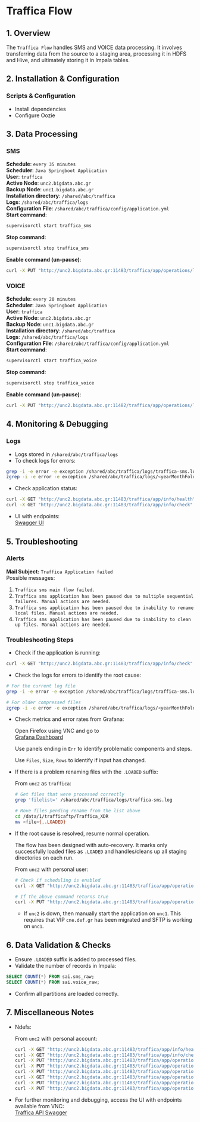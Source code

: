 # Traffica Flow

## 1. Overview

The `Traffica Flow` handles SMS and VOICE data processing. It involves transferring data from the source to a staging area, processing it in HDFS and Hive, and ultimately storing it in Impala tables.

## 2. Installation & Configuration

### Scripts & Configuration
- Install dependencies
- Configure Oozie

## 3. Data Processing

### SMS

**Schedule**: `every 35 minutes`  
**Scheduler**: `Java Springboot Application`  
**User**: `traffica`  
**Active Node**: `unc2.bigdata.abc.gr`  
**Backup Node**: `unc1.bigdata.abc.gr`  
**Installation directory**: `/shared/abc/traffica`  
**Logs**: `/shared/abc/traffica/logs`  
**Configuration File**: `/shared/abc/traffica/config/application.yml`  
**Start command**:  
```bash
supervisorctl start traffica_sms
```
**Stop command**:  
```bash
supervisorctl stop traffica_sms
```
**Enable command (un-pause)**:  
```bash
curl -X PUT "http://unc2.bigdata.abc.gr:11483/traffica/app/operations/lifecycle/enable"
```

### VOICE

**Schedule**: `every 20 minutes`  
**Scheduler**: `Java Springboot Application`  
**User**: `traffica`  
**Active Node**: `unc2.bigdata.abc.gr`  
**Backup Node**: `unc1.bigdata.abc.gr`  
**Installation directory**: `/shared/abc/traffica`  
**Logs**: `/shared/abc/traffica/logs`  
**Configuration File**: `/shared/abc/traffica/config/application.yml`  
**Start command**:  
```bash
supervisorctl start traffica_voice
```
**Stop command**:  
```bash
supervisorctl stop traffica_voice
```
**Enable command (un-pause)**:  
```bash
curl -X PUT "http://unc2.bigdata.abc.gr:11482/traffica/app/operations/lifecycle/enable"
```

## 4. Monitoring & Debugging

### Logs
- Logs stored in `/shared/abc/traffica/logs`
- To check logs for errors:
```bash
grep -i -e error -e exception /shared/abc/traffica/logs/traffica-sms.log
zgrep -i -e error -e exception /shared/abc/traffica/logs/<yearMonthFolder>/<name_of_logfile>
```
- Check application status:
```bash
curl -X GET "http://unc2.bigdata.abc.gr:11483/traffica/app/info/health"
curl -X GET "http://unc2.bigdata.abc.gr:11483/traffica/app/info/check"
```
- UI with endpoints:  
  [Swagger UI](http://unc2.bigdata.abc.gr:11483/traffica/swagger-ui/index.html#/)

## 5. Troubleshooting

### Alerts

**Mail Subject:** `Traffica Application failed`  
Possible messages:
1. `Traffica sms main flow failed.`
2. `Traffica sms application has been paused due to multiple sequential failures. Manual actions are needed.`
3. `Traffica sms application has been paused due to inability to rename local files. Manual actions are needed.`
4. `Traffica sms application has been paused due to inability to clean up files. Manual actions are needed.`

### Troubleshooting Steps

- Check if the application is running:
```bash
curl -X GET "http://unc2.bigdata.abc.gr:11483/traffica/app/info/check"
```
- Check the logs for errors to identify the root cause:
```bash
# For the current log file
grep -i -e error -e exception /shared/abc/traffica/logs/traffica-sms.log

# For older compressed files
zgrep -i -e error -e exception /shared/abc/traffica/logs/<yearMonthFolder>/<name_of_logfile>
```
- Check metrics and error rates from Grafana:

  Open Firefox using VNC and go to  
  [Grafana Dashboard](https://unc1.bigdata.abc.gr:3000/d/qIM5rod4z/traffica)

  Use panels ending in `Err` to identify problematic components and steps.

  Use `Files`, `Size`, `Rows` to identify if input has changed.

- If there is a problem renaming files with the `.LOADED` suffix:

  From `unc2` as `traffica`:
  ```bash
  # Get files that were processed correctly
  grep 'filelist=' /shared/abc/traffica/logs/traffica-sms.log 

  # Move files pending rename from the list above
  cd /data/1/trafficaftp/Traffica_XDR
  mv <file>{,.LOADED}
  ```

- If the root cause is resolved, resume normal operation.

  The flow has been designed with auto-recovery. It marks only successfully loaded files as `.LOADED` and handles/cleans up all staging directories on each run.

  From `unc2` with personal user:
  ```bash
  # Check if scheduling is enabled 
  curl -X GET "http://unc2.bigdata.abc.gr:11483/traffica/app/operations/lifecycle/disabled"

  # If the above command returns true
  curl -X PUT "http://unc2.bigdata.abc.gr:11483/traffica/app/operations/lifecycle/enable"
  ```

  - If `unc2` is down, then manually start the application on `unc1`. This requires that VIP `cne.def.gr` has been migrated and SFTP is working on `unc1`.

## 6. Data Validation & Checks

- Ensure `.LOADED` suffix is added to processed files.
- Validate the number of records in Impala:
```sql
SELECT COUNT(*) FROM sai.sms_raw;
SELECT COUNT(*) FROM sai.voice_raw;
```
- Confirm all partitions are loaded correctly.

## 7. Miscellaneous Notes

- Ndefs:

  From `unc2` with personal account:
  ```bash
  curl -X GET "http://unc2.bigdata.abc.gr:11483/traffica/app/info/health" # HTTP 200 if app is up
  curl -X GET "http://unc2.bigdata.abc.gr:11483/traffica/app/info/check" # returns message if up
  curl -X PUT "http://unc2.bigdata.abc.gr:11483/traffica/app/operations/lifecycle/shutdown/gracefully" # Shutdown application. If flow is running, then wait to finish. App should terminate ONLY with this method.
  curl -X PUT "http://unc2.bigdata.abc.gr:11483/traffica/app/operations/lifecycle/disable" # Disable flow scheduling
  curl -X PUT "http://unc2.bigdata.abc.gr:11483/traffica/app/operations/lifecycle/enable" # Enable flow scheduling
  curl -X GET "http://unc2.bigdata.abc.gr:11483/traffica/app/operations/lifecycle/disabled" # True if disabled, else false
  curl -X PUT "http://unc2.bigdata.abc.gr:11483/traffica/app/operations/cleanup/all" # Run cleanup on demand
  curl -X PUT "http://unc2.bigdata.abc.gr:11483/traffica/app/operations/main/run" # Run flow on demand
  ```

- For further monitoring and debugging, access the UI with endpoints available from VNC:  
  [Traffica API Swagger](http://unc2.bigdata.abc.gr:11483/traffica/swagger-ui/index.html#/)

